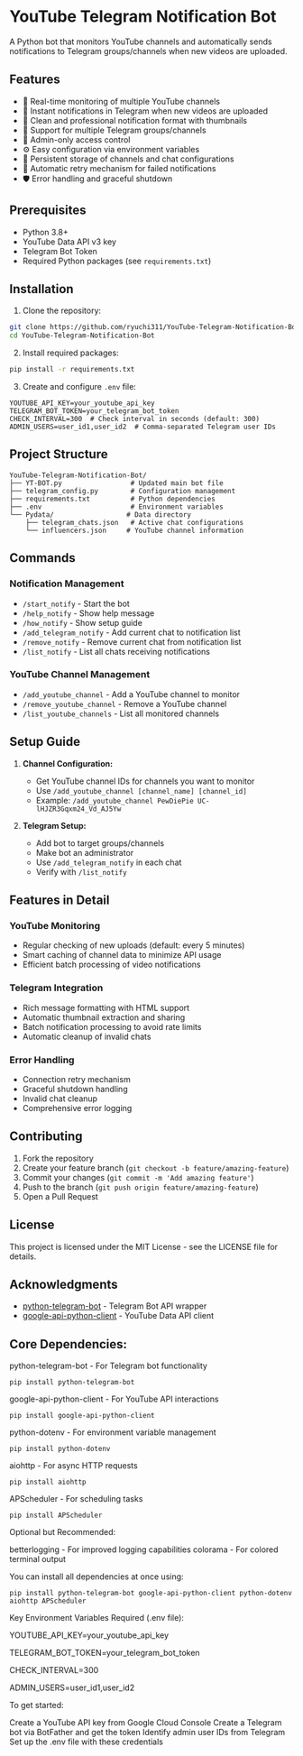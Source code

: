 # YouTube Telegram Notification Bot

A Python bot that monitors YouTube channels and automatically sends notifications to Telegram groups/channels when new videos are uploaded.

## Features

- 🔄 Real-time monitoring of multiple YouTube channels
- 📢 Instant notifications in Telegram when new videos are uploaded
- 🎯 Clean and professional notification format with thumbnails
- 👥 Support for multiple Telegram groups/channels
- 🔐 Admin-only access control
- ⚙️ Easy configuration via environment variables
- 💾 Persistent storage of channels and chat configurations
- 🚀 Automatic retry mechanism for failed notifications
- 🛡️ Error handling and graceful shutdown

## Prerequisites

- Python 3.8+
- YouTube Data API v3 key
- Telegram Bot Token
- Required Python packages (see `requirements.txt`)

## Installation

1. Clone the repository:
```bash
git clone https://github.com/ryuchi311/YouTube-Telegram-Notification-Bot.git
cd YouTube-Telegram-Notification-Bot
```

2. Install required packages:
```bash
pip install -r requirements.txt
```

3. Create and configure `.env` file:
```env
YOUTUBE_API_KEY=your_youtube_api_key
TELEGRAM_BOT_TOKEN=your_telegram_bot_token
CHECK_INTERVAL=300  # Check interval in seconds (default: 300)
ADMIN_USERS=user_id1,user_id2  # Comma-separated Telegram user IDs
```

## Project Structure

```
YouTube-Telegram-Notification-Bot/
├── YT-BOT.py                 # Updated main bot file
├── telegram_config.py        # Configuration management
├── requirements.txt          # Python dependencies
├── .env                      # Environment variables
└── Pydata/                  # Data directory
    ├── telegram_chats.json   # Active chat configurations
    └── influencers.json     # YouTube channel information
```

## Commands

### Notification Management
- `/start_notify` - Start the bot
- `/help_notify` - Show help message
- `/how_notify` - Show setup guide
- `/add_telegram_notify` - Add current chat to notification list
- `/remove_notify` - Remove current chat from notification list
- `/list_notify` - List all chats receiving notifications

### YouTube Channel Management
- `/add_youtube_channel` - Add a YouTube channel to monitor
- `/remove_youtube_channel` - Remove a YouTube channel
- `/list_youtube_channels` - List all monitored channels

## Setup Guide

1. **Channel Configuration:**
   - Get YouTube channel IDs for channels you want to monitor
   - Use `/add_youtube_channel [channel_name] [channel_id]`
   - Example: `/add_youtube_channel PewDiePie UC-lHJZR3Gqxm24_Vd_AJ5Yw`

2. **Telegram Setup:**
   - Add bot to target groups/channels
   - Make bot an administrator
   - Use `/add_telegram_notify` in each chat
   - Verify with `/list_notify`

## Features in Detail

### YouTube Monitoring
- Regular checking of new uploads (default: every 5 minutes)
- Smart caching of channel data to minimize API usage
- Efficient batch processing of video notifications

### Telegram Integration
- Rich message formatting with HTML support
- Automatic thumbnail extraction and sharing
- Batch notification processing to avoid rate limits
- Automatic cleanup of invalid chats

### Error Handling
- Connection retry mechanism
- Graceful shutdown handling
- Invalid chat cleanup
- Comprehensive error logging

## Contributing

1. Fork the repository
2. Create your feature branch (`git checkout -b feature/amazing-feature`)
3. Commit your changes (`git commit -m 'Add amazing feature'`)
4. Push to the branch (`git push origin feature/amazing-feature`)
5. Open a Pull Request

## License

This project is licensed under the MIT License - see the LICENSE file for details.

## Acknowledgments

- [python-telegram-bot](https://github.com/python-telegram-bot/python-telegram-bot) - Telegram Bot API wrapper
- [google-api-python-client](https://github.com/googleapis/google-api-python-client) - YouTube Data API client


## Core Dependencies:

python-telegram-bot - For Telegram bot functionality

`pip install python-telegram-bot`

google-api-python-client - For YouTube API interactions

`pip install google-api-python-client`

python-dotenv - For environment variable management

`pip install python-dotenv`

aiohttp - For async HTTP requests

`pip install aiohttp`

APScheduler - For scheduling tasks

`pip install APScheduler`

Optional but Recommended:

betterlogging - For improved logging capabilities
colorama - For colored terminal output

You can install all dependencies at once using:

`pip install python-telegram-bot google-api-python-client python-dotenv aiohttp APScheduler`

Key Environment Variables Required (.env file):

YOUTUBE_API_KEY=your_youtube_api_key

TELEGRAM_BOT_TOKEN=your_telegram_bot_token

CHECK_INTERVAL=300

ADMIN_USERS=user_id1,user_id2

To get started:

Create a YouTube API key from Google Cloud Console
Create a Telegram bot via BotFather and get the token
Identify admin user IDs from Telegram
Set up the .env file with these credentials
